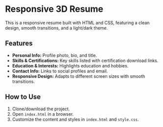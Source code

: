 # Responsive 3D Resume
This is a responsive resume built with HTML and CSS, featuring a clean design, smooth transitions, and a light/dark theme.

## Features
- **Personal Info:** Profile photo, bio, and title.
- **Skills & Certifications:** Key skills listed with certification download links.
- **Education & Interests:** Highlights education and hobbies.
- **Contact Info:** Links to social profiles and email.
- **Responsive Design:** Adapts to different screen sizes with smooth transitions.

## How to Use
1. Clone/download the project.
2. Open `index.html` in a browser.
3. Customize the content and styles in `index.html` and `style.css`.

